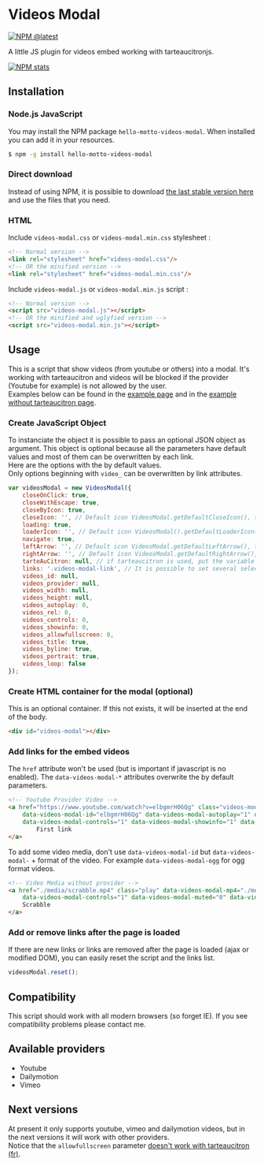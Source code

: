 # Videos Modal
[![NPM @latest](https://img.shields.io/npm/v/hello-motto-videos-modal.svg)](https://www.npmjs.com/package/hello-motto-videos-modal)<br>

A little JS plugin for videos embed working with tarteaucitronjs.<br>

[![NPM stats](https://nodei.co/npm/hello-motto-videos-modal.svg?downloadRank=true&downloads=true)](https://www.npmjs.org/package/hello-motto-videos-modal)

## Installation

### Node.js JavaScript

You may install the NPM package `hello-motto-videos-modal`. When installed you can add it in your resources.

```bash
$ npm -g install hello-motto-videos-modal
```

### Direct download

Instead of using NPM, it is possible to download [the last stable version here](https://github.com/hello-motto/videos-modal/archive/master.zip) and use the files that you need.

### HTML

Include `videos-modal.css` or `videos-modal.min.css` stylesheet :
```html
<!-- Normal version -->
<link rel="stylesheet" href="videos-modal.css"/>
<!-- OR the minified version -->
<link rel="stylesheet" href="videos-modal.min.css"/>
```

Include `videos-modal.js` or `videos-modal.min.js` script :
```html
<!-- Normal version -->
<script src="videos-modal.js"></script>
<!-- OR the minified and uglyfied version -->
<script src="videos-modal.min.js"></script>
```

## Usage

This is a script that show videos (from youtube or others) into a modal. It's working with tarteaucitron and videos will be blocked if the provider (Youtube for example) is not allowed by the user.<br>
Examples below can be found in the [example page](https://www.hello-motto.fr/videos-modal/examples/multi-providers.html)
and in the [example without tarteaucitron page](https://www.hello-motto.fr/videos-modal/examples/without-tarteaucitron.html).

### Create JavaScript Object

To instanciate the object it is possible to pass an optional JSON object as argument. This object is optional because
all the parameters have default values and most of them can be overwritten by each link.<br>
Here are the options with the by default values.<br>
Only options beginning with `video_` can be overwritten by link attributes.

```js
var videosModal = new VideosModal({
    closeOnClick: true,
    closeWithEscape: true,
    closeByIcon: true,
    closeIcon: '', // Default icon VideosModal.getDefaultCloseIcon(), this needs that closeByIcon is set as true
    loading: true,
    loaderIcon: '', // Default icon VideosModal().getDefaultLoaderIcon(), this needs that loading is set as true
    navigate: true,
    leftArrow: '', // Default icon VideosModal.getDefaultLeftArrow(), this needs that navigate is set as true
    rightArrow: '', // Default icon VideosModal.getDefaultRightArrow(), this needs that navigate is set as true
    tarteAuCitron: null, // if tarteaucitron is used, put the variable into it.
    links: '.videos-modal-link', // It is possible to set several selectors as a string.
    videos_id: null,
    videos_provider: null,
    videos_width: null,
    videos_height: null,
    videos_autoplay: 0,
    videos_rel: 0,
    videos_controls: 0,
    videos_showinfo: 0,
    videos_allowfullscreen: 0,
    videos_title: true,
    videos_byline: true,
    videos_portrait: true,
    videos_loop: false
});
```

### Create HTML container for the modal (optional)

This is an optional container. If this not exists, it will be inserted at the end of the body.

```html
<div id="videos-modal"></div>
```

### Add links for the embed videos

The `href` attribute won't be used (but is important if javascript is no enabled). The `data-videos-modal-*` attributes overwrite the by default parameters.

```html
<!-- Youtube Provider Video -->
<a href="https://www.youtube.com/watch?v=elbgmrH06Qg" class="videos-modal-link" data-videos-modal-provider="youtube"
    data-videos-modal-id="elbgmrH06Qg" data-videos-modal-autoplay="1" data-videos-modal-rel="0"
    data-videos-modal-controls="1" data-videos-modal-showinfo="1" data-videos-modal-allowfullscreen="1">
        First link
</a>
```

To add some video media, don't use `data-videos-modal-id` but `data-videos-modal-` + format of the video. For example `data-videos-modal-ogg` for ogg format videos. 

```html
<!-- Video Media without provider -->
<a href="./media/scrabble.mp4" class="play" data-videos-modal-mp4="./media/scrabble.mp4" data-videos-modal-autoplay="1"
    data-videos-modal-controls="1" data-videos-modal-muted="0" data-videos-modal-loop="0">
    Scrabble
</a>
```

### Add or remove links after the page is loaded

If there are new links or links are removed after the page is loaded (ajax or modified DOM), you can easily reset the script and the links list.

```js
videosModal.reset();
```

## Compatibility

This script should work with all modern browsers (so forget IE). If you see compatibility problems please contact me.

## Available providers

- Youtube
- Dailymotion
- Vimeo

## Next versions

At present it only supports youtube, vimeo and dailymotion videos, but in the next versions it will work with other providers.<br>
Notice that the `allowfullscreen` parameter [doesn't work with tarteaucitron (fr)](https://github.com/AmauriC/tarteaucitron.js/issues/273).
